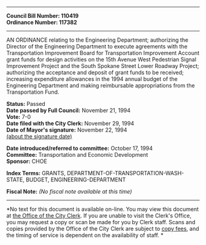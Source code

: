 * * * * *  
  
**Council Bill Number: [](#h0)[](#h2)110419**   
**Ordinance Number: 117382**  
  
* * * * *  
  
AN ORDINANCE relating to the Engineering Department; authorizing the Director of the Engineering Department to execute agreements with the Transportation Improvement Board for Transportation Improvement Account grant funds for design activities on the 15th Avenue West Pedestrian Signal Improvement Project and the South Spokane Street Lower Roadway Project; authorizing the acceptance and deposit of grant funds to be received; increasing expenditure allowances in the 1994 annual budget of the Engineering Department and making reimbursable appropriations from the Transportation Fund.  
  
**Status:** Passed   
**Date passed by Full Council:** November 21, 1994   
**Vote:** 7-0   
**Date filed with the City Clerk:** November 29, 1994   
**Date of Mayor's signature:** November 22, 1994   
[(about the signature date)](/~public/approvaldate.htm)   
  
  
**Date introduced/referred to committee:** October 17, 1994   
**Committee:** Transportation and Economic Development   
**Sponsor:** CHOE   
  
**Index Terms:** GRANTS, DEPARTMENT-OF-TRANSPORTATION-WASH-STATE, BUDGET, ENGINEERING-DEPARTMENT  
  
**Fiscal Note:** *(No fiscal note available at this time)*  
  
* * * * *  
  
*No text for this document is available on-line. You may view this document at [the Office of the City Clerk](http://www.seattle.gov/leg/clerk/contactUs.htm). If you are unable to visit the Clerk's Office, you may request a copy or scan be made for you by Clerk staff. Scans and copies provided by the Office of the City Clerk are subject to [copy fees](http://clerk.seattle.gov/~public/clerkfees.htm), and the timing of service is dependent on the availability of staff. *  
  
  
